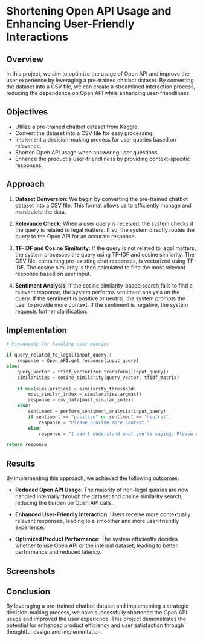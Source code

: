 # Shortening Open API Usage and Enhancing User-Friendly Interactions

## Overview

In this project, we aim to optimize the usage of Open API and improve the user experience by leveraging a pre-trained chatbot dataset. By converting the dataset into a CSV file, we can create a streamlined interaction process, reducing the dependence on Open API while enhancing user-friendliness.

## Objectives

- Utilize a pre-trained chatbot dataset from Kaggle.
- Convert the dataset into a CSV file for easy processing.
- Implement a decision-making process for user queries based on relevance.
- Shorten Open API usage when answering user questions.
- Enhance the product's user-friendliness by providing context-specific responses.

## Approach

1. **Dataset Conversion**: We begin by converting the pre-trained chatbot dataset into a CSV file. This format allows us to efficiently manage and manipulate the data.

2. **Relevance Check**: When a user query is received, the system checks if the query is related to legal matters. If so, the system directly routes the query to the Open API for an accurate response.

3. **TF-IDF and Cosine Similarity**: If the query is not related to legal matters, the system processes the query using TF-IDF and cosine similarity. The CSV file, containing pre-existing chat responses, is vectorized using TF-IDF. The cosine similarity is then calculated to find the most relevant response based on user input.

4. **Sentiment Analysis**: If the cosine similarity-based search fails to find a relevant response, the system performs sentiment analysis on the query. If the sentiment is positive or neutral, the system prompts the user to provide more context. If the sentiment is negative, the system requests further clarification.

## Implementation

```python
# Pseudocode for handling user queries

if query_related_to_legal(input_query):
    response = Open_API.get_response(input_query)
else:
    query_vector = tfidf_vectorizer.transform([input_query])
    similarities = cosine_similarity(query_vector, tfidf_matrix)
    
    if max(similarities) > similarity_threshold:
        most_similar_index = similarities.argmax()
        response = csv_data[most_similar_index]
    else:
        sentiment = perform_sentiment_analysis(input_query)
        if sentiment == "positive" or sentiment == "neutral":
            response = "Please provide more context."
        else:
            response = "I can't understand what you're saying. Please elaborate."

return response
```

## Results

By implementing this approach, we achieved the following outcomes:

- **Reduced Open API Usage**: The majority of non-legal queries are now handled internally through the dataset and cosine similarity search, reducing the burden on Open API calls.

- **Enhanced User-Friendly Interaction**: Users receive more contextually relevant responses, leading to a smoother and more user-friendly experience.

- **Optimized Product Performance**: The system efficiently decides whether to use Open API or the internal dataset, leading to better performance and reduced latency.

## Screenshots



## Conclusion

By leveraging a pre-trained chatbot dataset and implementing a strategic decision-making process, we have successfully shortened the Open API usage and improved the user experience. This project demonstrates the potential for enhanced product efficiency and user satisfaction through thoughtful design and implementation.